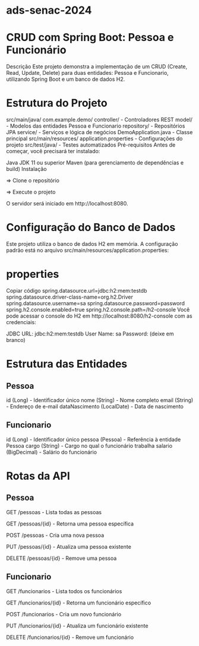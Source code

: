 # ads-senac-2024

<h1>CRUD com Spring Boot: Pessoa e Funcionário</h1>

Descrição
Este projeto demonstra a implementação de um CRUD (Create, Read, Update, Delete) para duas entidades: Pessoa e Funcionario, utilizando Spring Boot e um banco de dados H2.

<h1> Estrutura do Projeto </h1>
src/main/java/
com.example.demo/
controller/ - Controladores REST
model/ - Modelos das entidades Pessoa e Funcionario
repository/ - Repositórios JPA
service/ - Serviços e lógica de negócios
DemoApplication.java - Classe principal
src/main/resources/
application.properties - Configurações do projeto
src/test/java/ - Testes automatizados
Pré-requisitos
Antes de começar, você precisará ter instalado:

Java JDK 11 ou superior
Maven (para gerenciamento de dependências e build)
Instalação

=> Clone o repositório

=> Execute o projeto

O servidor será iniciado em http://localhost:8080.

<h1>Configuração do Banco de Dados</h1>
Este projeto utiliza o banco de dados H2 em memória. A configuração padrão está no arquivo src/main/resources/application.properties:

<h1>properties</h1>
Copiar código
spring.datasource.url=jdbc:h2:mem:testdb
spring.datasource.driver-class-name=org.h2.Driver
spring.datasource.username=sa
spring.datasource.password=password
spring.h2.console.enabled=true
spring.h2.console.path=/h2-console
Você pode acessar o console do H2 em http://localhost:8080/h2-console com as credenciais:

JDBC URL: jdbc:h2:mem:testdb
User Name: sa
Password: (deixe em branco)

<h1>Estrutura das Entidades</h1>

<h2>Pessoa</h2>
id (Long) - Identificador único
nome (String) - Nome completo
email (String) - Endereço de e-mail
dataNascimento (LocalDate) - Data de nascimento

<h2>Funcionario</h2>
id (Long) - Identificador único
pessoa (Pessoa) - Referência à entidade Pessoa
cargo (String) - Cargo no qual o funcionário trabalha
salario (BigDecimal) - Salário do funcionário

<h1>Rotas da API</h1>
<h2> Pessoa </h2>
<p>GET /pessoas - Lista todas as pessoas</p>
<p> GET /pessoas/{id} - Retorna uma pessoa específica</p>
<p>  POST /pessoas - Cria uma nova pessoa</p>
<p>PUT /pessoas/{id} - Atualiza uma pessoa existente</p>
<p>DELETE /pessoas/{id} - Remove uma pessoa</p>

<h2>Funcionario</h2>
<p>GET /funcionarios - Lista todos os funcionários</p>
<p>GET /funcionarios/{id} - Retorna um funcionário específico</p>
<p>POST /funcionarios - Cria um novo funcionário</p>
<p>PUT /funcionarios/{id} - Atualiza um funcionário existente</p>
<p>DELETE /funcionarios/{id} - Remove um funcionário</p>






